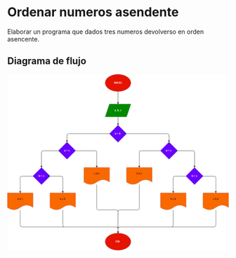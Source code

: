 # Ordenar numeros asendente 

Elaborar un programa que dados tres numeros devolverso en orden asencente. 

## Diagrama de flujo 
![Diagrama de flujo](ejercicio.png "Diagrama de flujo")

